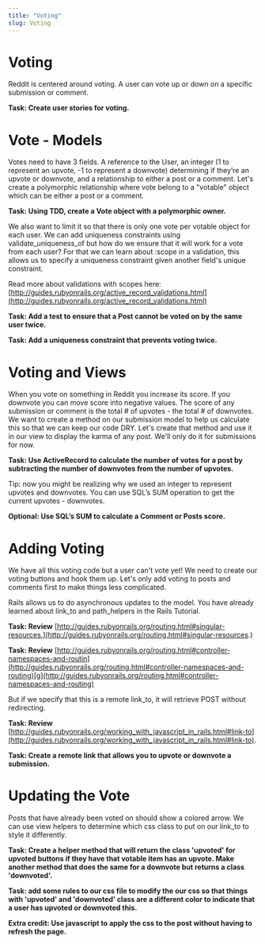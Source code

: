 ```yaml
---
title: "Voting"
slug: Voting
---
```


# Voting

Reddit is centered around voting.  A user can vote up or down on a specific submission or comment.  

**Task: Create user stories for voting.**

# Vote - Models

Votes need to have 3 fields. A reference to the User, an integer (1 to represent an upvote, -1 to represent a downvote) determining if they’re an upvote or downvote, and a relationship to either a post or a comment. Let's create a polymorphic relationship where vote belong to a "votable" object which can be either a post or a comment.

**Task: Using TDD, create a Vote object with a polymorphic owner.**

We also want to limit it so that there is only one vote per votable object for each user. We can add uniqueness constraints using validate_uniqueness_of but how do we ensure that it will work for a vote from each user? For that we can learn about :scope in a validation, this allows us to specify a uniqueness constraint given another field's unique constraint. 

Read more about validations with scopes here: [http://guides.rubyonrails.org/active_record_validations.html](http://guides.rubyonrails.org/active_record_validations.html) 

**Task: Add a test to ensure that a Post cannot be voted on by the same user twice.**

**Task: Add a uniqueness constraint that prevents voting twice.**

# Voting and Views

When you vote on something in Reddit you increase its score. If you downvote you can move score into negative values. The score of any submission or comment is the total # of upvotes - the total # of downvotes. We want to create a method on our submission model to help us calculate this so that we can keep our code DRY. Let's create that method and use it in our view to display the karma of any post. We'll only do it for submissions for now. 

**Task: Use ActiveRecord to calculate the number of votes for a post by subtracting the number of downvotes from the number of upvotes.**

Tip: now you might be realizing why we used an integer to represent upvotes and downvotes. You can use SQL’s SUM operation to get the current upvotes - downvotes.

**Optional: Use SQL’s SUM to calculate a Comment or Posts score.**

# Adding Voting

We have all this voting code but a user can't vote yet! We need to create our voting buttons and hook them up. Let's only add voting to posts and comments first to make things less complicated.

Rails allows us to do asynchronous updates to the model. You have already learned about link_to and path_helpers in the Rails Tutorial.

**Task: Review** [http://guides.rubyonrails.org/routing.html#singular-resources.](http://guides.rubyonrails.org/routing.html#singular-resources.)

**Task: Review** [http://guides.rubyonrails.org/routing.html#controller-namespaces-and-routin](http://guides.rubyonrails.org/routing.html#controller-namespaces-and-routing)[g](http://guides.rubyonrails.org/routing.html#controller-namespaces-and-routing) 

But if we specify that this is a remote link_to, it will retrieve POST without redirecting.  

**Task: Review** [http://guides.rubyonrails.org/working_with_javascript_in_rails.html#link-to](http://guides.rubyonrails.org/working_with_javascript_in_rails.html#link-to). 

**Task: Create a remote link that allows you to upvote or downvote a submission.**

# Updating the Vote

Posts that have already been voted on should show a colored arrow. We can use view helpers to determine which css class to put on our link_to to style it differently.

**Task: Create a helper method that will return the class 'upvoted' for upvoted buttons if they have that votable item has an upvote. Make another method that does the same for a downvote but returns a class 'downvoted'.**

**Task: add some rules to our css file to modify the our css so that things with 'upvoted' and 'downvoted' class are a different color to indicate that a user has upvoted or downvoted this.**

**Extra credit: Use javascript to apply the css to the post without having to refresh the page.**

